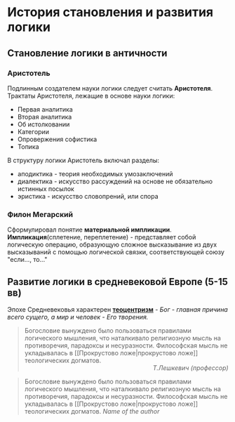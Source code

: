 # История становления и развития логики

## Становление логики в античности

### Аристотель

Подлинным создателем науки логики следует считать **Аристотеля**. 
Трактаты Аристотеля, лежащие в основе науки логики:
- Первая аналитика
- Вторая аналитика
- Об истолковании
- Категории
- Опровержения софистика
- Топика

В структуру логики Аристотель включал разделы:
- аподиктика - теория необходимых умозаключений
- диалектика - искусство рассуждений на основе не обязательно истинных посылок
- эристика - искусство словопрений, или спора

### Филон Мегарский

Сформулировал понятие **материальной импликации**. 
**Импликация**(сплетение, переплетение) - представляет собой логическую операцию, образующую сложное высказывание из двух высказываний с помощью логической связки, соответствующей союзу "если..., то..."

## Развитие логики в средневековой Европе (5-15 вв)

Эпохе Средневековья характерен **[теоцентризм](https://ru.wikipedia.org/wiki/Теоцентризм)** - *Бог - главная причина всего сущего, а мир и человек - Его творения.*

> Богословие вынуждено было пользоваться правилами логического мышления, что наталкивало религиозную мысль на противоречия, парадоксы и несуразности. Философская мысль не укладывалась в [[Прокрустово ложе|прокрустово ложе]] теологических догматов.
> <city style="display:inline-block;text-align:right;width:100%;"><i>Т.Лешкевич (профессор)</i></city>

> Богословие вынуждено было пользоваться правилами логического мышления, что наталкивало религиозную мысль на противоречия, парадоксы и несуразности. Философская мысль не укладывалась в [[Прокрустово ложе|прокрустово ложе]] теологических догматов.
> <cite>Name of the author</cite>